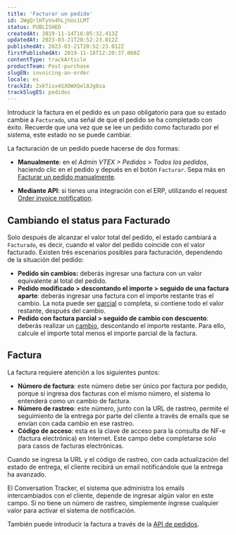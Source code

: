 ```yaml
---
title: 'Facturar un pedido'
id: 2WgQrlHTyVo4hLjhUs1LMT
status: PUBLISHED
createdAt: 2019-11-14T16:05:32.413Z
updatedAt: 2023-03-21T20:52:23.012Z
publishedAt: 2023-03-21T20:52:23.012Z
firstPublishedAt: 2019-11-18T12:20:37.060Z
contentType: trackArticle
productTeam: Post-purchase
slugEN: invoicing-an-order
locale: es
trackId: 2xkTisx4SXOWXQel8Jg8sa
trackSlugES: pedidos
---
```


Introducir la factura en el pedido es un paso obligatorio para que su estado cambie a `Facturado`, una señal de que el pedido se ha completado con éxito. Recuerde que una vez que se lee un pedido como facturado por el sistema, este estado no se puede cambiar.

La facturación de un pedido puede hacerse de dos formas:
- __Manualmente__: en el *Admin VTEX > Pedidos > Todos los pedidos*, haciendo clic en el pedido y depués en el botón `Facturar`. Sepa más en [Facturar un pedido manualmente](/en/tutorial/faturar-um-pedido-manualmente--7p1h852V5t54KyscpgxE2v).

- __Mediante API__: si tienes una integración con el ERP, utilizando el request [Order invoice notification](https://developers.vtex.com/vtex-rest-api/reference/invoice).  

## Cambiando el status para Facturado

Solo después de alcanzar el valor total del pedido, el estado cambiará a `Facturado`, es decir, cuando el valor del pedido coincide con el valor facturado. Existen trés escenarios posibles para facturación, dependendo de la situación del pedido:

- __Pedido sin cambios:__ deberás ingresar una factura con un valor equivalente al total del pedido.    
- __Pedido modificado > descontando el importe > seguido de una factura aparte__: deberás ingresar una factura con el importe restante tras el cambio. La nota puede ser [parcial](/en/tracks/pedidos--2xkTisx4SXOWXQel8Jg8sa/q9GPspTb9cHlMeAZfdEUe) o completa, si contiene todo el valor restante, después del cambio.    
- __Pedido con factura parcial > seguido de cambio con descuento__: deberás realizar un [cambio](/es/tutorial/changing-items-from-a-complete-order--tutorials_190), descontando el importe restante. Para ello, calcule el importe total menos el importe parcial de la factura.  

## Factura

La factura requiere atención a los siguientes puntos:
- __Número de factura__: este número debe ser único por factura por pedido, porque si ingresa dos facturas con el mismo número, el sistema lo entenderá como un cambio de factura.
- __Número de rastreo__: este número, junto con la URL de rastreo, permite el seguimiento de la entrega por parte del cliente a través de emails que se envían con cada cambio en ese rastreo.
- __Código de acceso__: esta es la clave de acceso para la consulta de NF-e (factura electrónica) en Internet. Este campo debe completarse solo para casos de facturas electrónicas.

Cuando se ingresa la URL y el código de rastreo, con cada actualización del estado de entrega, el cliente recibirá un email notificándole que la entrega ha avanzado.

El Conversation Tracker, el sistema que administra los emails intercambiados con el cliente, depende de ingresar algún valor en este campo. Si no tiene un número de rastreo, simplemente ingrese cualquier valor para activar el sistema de notificación.

También puede introducir la factura a través de la [API de pedidos](https://developers.vtex.com/vtex-rest-api/reference/invoice).

